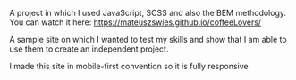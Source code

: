 A project in which I used JavaScript, SCSS and also the BEM methodology. You can watch it here: https://mateuszswies.github.io/coffeeLovers/

A sample site on which I wanted to test my skills and show that I am able to use them to create an independent project.

I made this site in mobile-first convention so it is fully responsive
